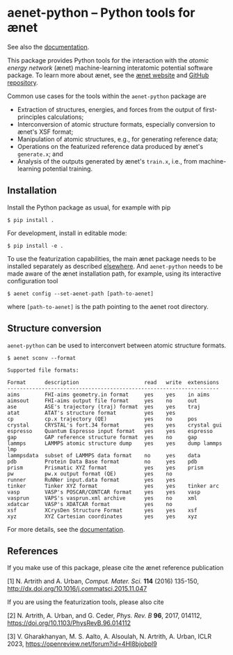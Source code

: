 # aenet-python – Python tools for ænet

See also the [documentation](https://aenet-python.readthedocs.io/en/latest/).

This package provides Python tools for the interaction with the *atomic energy network* (ænet) machine-learning interatomic potential software package.  To learn more about ænet, see the [ænet website](http://ann.atomistic.net/) and [GitHub repository](http://ann.atomistic.net/).

Common use cases for the tools within the `aenet-python`  package are

* Extraction of structures, energies, and forces from the output of first-principles calculations;
* Interconversion of atomic structure formats, especially conversion to ænet's XSF format;
* Manipulation of atomic structures, e.g., for generating reference data;
* Operations on the featurized reference data produced by ænet's `generate.x`; and
* Analysis of the outputs generated by ænet's `train.x`, i.e., from machine-learning potential training.

## Installation

Install the Python package as usual, for example with pip

    $ pip install .

For development, install in editable mode:

    $ pip install -e .

To use the featurization capabilities, the main ænet package needs to be installed separately as described [elsewhere](http://ann.atomistic.net/documentation/).  And `aenet-python` needs to be made aware of the ænet installation path, for example, using its interactive configuration tool

    $ aenet config --set-aenet-path [path-to-aenet]

where `[path-to-aenet]` is the path pointing to the aenet root directory.

## Structure conversion

`aenet-python` can be used to interconvert between atomic structure formats.

    $ aenet sconv --format

    Supported file formats:

    Format      description                     read   write  extensions
    --------------------------------------------------------------------
    aims        FHI-aims geometry.in format     yes    yes    in aims
    aimsout     FHI-aims output file format     yes    no     out
    ase         ASE's trajectory (traj) format  yes    yes    traj
    atat        ATAT's structure format         yes    yes
    cp          cp.x trajectory (QE)            yes    no     pos
    crystal     CRYSTAL's fort.34 format        yes    yes    crystal gui
    espresso    Quantum Espresso input format   yes    yes    espresso
    gap         GAP reference structure format  yes    no     gap
    lammps      LAMMPS atomic structure dump    yes    yes    dump lammps lmp
    lammpsdata  subset of LAMMPS data format    no     yes    data
    pdb         Protein Data Base format        no     yes    pdb
    prism       Prismatic XYZ format            yes    yes    prism
    pw          pw.x output format (QE)         yes    no
    runner      RuNNer input.data format        yes    yes
    tinker      Tinker XYZ format               yes    yes    tinker arc
    vasp        VASP's POSCAR/CONTCAR format    yes    yes    vasp
    vasprun     VAPS's vasprun.xml archive      yes    no     xml
    xdatcar     VASP's XDATCAR format           yes    no
    xsf         XCrysDen Structure Format       yes    yes    xsf
    xyz         XYZ Cartesian coordinates       yes    yes    xyz

For more details, see the [documentation](https://aenet-python.readthedocs.io/en/latest/).



## References

If you make use of this package, please cite the ænet reference publication

[1] N. Artrith and A. Urban, *Comput. Mater. Sci.* **114** (2016) 135-150, http://dx.doi.org/10.1016/j.commatsci.2015.11.047

If you are using the featurization tools, please also cite

[2] N. Artrith, A. Urban, and G. Ceder,
*Phys. Rev. B* **96**, 2017, 014112, https://doi.org/10.1103/PhysRevB.96.014112

[3] V. Gharakhanyan, M. S. Aalto, A. Alsoulah, N. Artrith, A. Urban,
ICLR 2023, https://openreview.net/forum?id=4Hl8bjobpl9

